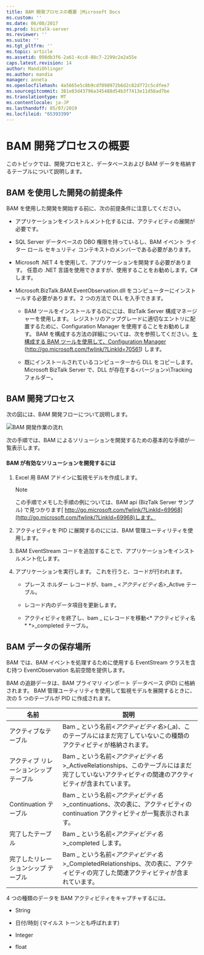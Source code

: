 ```yaml
---
title: BAM 開発プロセスの概要 |Microsoft Docs
ms.custom: ''
ms.date: 06/08/2017
ms.prod: biztalk-server
ms.reviewer: ''
ms.suite: ''
ms.tgt_pltfrm: ''
ms.topic: article
ms.assetid: 098db3f6-2a61-4cc8-88c7-2299c2e2a55e
caps.latest.revision: 14
author: MandiOhlinger
ms.author: mandia
manager: anneta
ms.openlocfilehash: 4a5665e5c8b9cdf098972b6d2c82d772c5cdfee7
ms.sourcegitcommit: 381e83d43796a345488d54b3f7413e11d56ad7be
ms.translationtype: MT
ms.contentlocale: ja-JP
ms.lasthandoff: 05/07/2019
ms.locfileid: "65393399"
---
```

# <a name="overview-of-the-bam-development-process"></a>BAM 開発プロセスの概要
このトピックでは、開発プロセスと、データベースおよび BAM データを格納するテーブルについて説明します。  
  
## <a name="prerequisites-for-developing-with-bam"></a>BAM を使用した開発の前提条件  
 BAM を使用した開発を開始する前に、次の前提条件に注意してください。  
  
-   アプリケーションをインストルメント化するには、アクティビティの展開が必要です。  
  
-   SQL Server データベースの DBO 権限を持っているし、BAM イベント ライター ロール セキュリティ コンテキストのメンバーである必要があります。  
  
-   Microsoft .NET 4 を使用して、アプリケーションを開発する必要があります。 任意の .NET 言語を使用できますが、使用することをお勧めします。C#します。  
  
-   Microsoft.BizTalk.BAM.EventObservation.dll をコンピューターにインストールする必要があります。 2 つの方法で DLL を入手できます。  
  
    -   BAM ツールをインストールするのにには、BizTalk Server 構成マネージャーを使用します。 レジストリのアップグレードに適切なエントリに配置するために、Configuration Manager を使用することをお勧めします。 BAM を構成する方法の詳細については、次を参照してください。[を構成する BAM ツールを使用して、Configuration Manager](http://go.microsoft.com/fwlink/?LinkId=70561) (http://go.microsoft.com/fwlink/?LinkId=70561) します。  
  
    -   既にインストールされているコンピューターから DLL をコピーします。 Microsoft BizTalk Server で、DLL が存在する\<バージョン\>\Tracking フォルダー。  
  
## <a name="bam-development-process"></a>BAM 開発プロセス  
 次の図には、BAM 開発フローについて説明します。  
  
 ![BAM 開発作業の流れ](../core/media/dwb-bamdevelopmentflowc.gif "dwb_bamdevelopmentflowc")  
  
 次の手順では、BAM によるソリューションを開発するための基本的な手順が一覧表示します。  
  
#### <a name="to-develop-a-bam-enabled-solution"></a>BAM が有効なソリューションを開発するには  
  
1.  Excel 用 BAM アドインに監視モデルを作成します。  
  
    > [!NOTE]
    >  この手順でメモした手順の例については、BAM api (BizTalk Server サンプル) で見つかります[ http://go.microsoft.com/fwlink/?LinkId=69968](http://go.microsoft.com/fwlink/?LinkId=69968)します。  
  
2.  アクティビティを PID に展開するのにには、BAM 管理ユーティリティを使用します。  
  
3.  BAM EventStream コードを追加することで、アプリケーションをインストルメント化します。  
  
4.  アプリケーションを実行します。 これを行うと、コードが行われます。  
  
    -   プレース ホルダー レコードが、bam _ \<*アクティビティ名*\>_Active テーブル。  
  
    -   レコード内のデータ項目を更新します。  
  
    -   アクティビティを終了し、bam _ にレコードを移動\<* アクティビティ名 * *\>_completed テーブル。  
  
## <a name="where-bam-data-is-stored"></a>BAM データの保存場所  
 BAM では、BAM イベントを処理するために使用する EventStream クラスを含む持つ EventObservation 名前空間を提供します。  
  
 BAM の追跡データは、BAM プライマリ インポート データベース (PID) に格納されます。 BAM 管理ユーティリティを使用して監視モデルを展開するときに、次の 5 つのテーブルが PID に作成されます。  
  
|名前|説明|  
|----------|-----------------|  
|アクティブなテーブル|Bam _ という名前\<*アクティビティ名*\>(_a)、このテーブルにはまだ完了していないこの種類のアクティビティが格納されます。|  
|アクティブ リレーションシップ テーブル|Bam _ という名前\<*アクティビティ名*\>_ActiveRelationships、このテーブルにはまだ完了していないアクティビティの関連のアクティビティが含まれています。|  
|Continuation テーブル|Bam _ という名前\<*アクティビティ名*\>_continuations、次の表に、アクティビティの continuation アクティビティが一覧表示されます。|  
|完了したテーブル|Bam _ という名前\<*アクティビティ名*\>_completed します。|  
|完了したリレーションシップ テーブル|Bam _ という名前\<*アクティビティ名*\>_CompletedRelationships、次の表に、アクティビティの完了した関連アクティビティが含まれています。|  
  
 4 つの種類のデータを BAM アクティビティをキャプチャするには。  
  
-   String  
  
-   日付/時刻 (マイルス トーンとも呼ばれます)  
  
-   Integer  
  
-   float